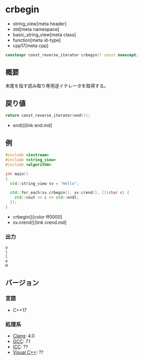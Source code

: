 # crbegin
* string_view[meta header]
* std[meta namespace]
* basic_string_view[meta class]
* function[meta id-type]
* cpp17[meta cpp]

```cpp
constexpr const_reverse_iterator crbegin() const noexcept;
```

## 概要
末尾を指す読み取り専用逆イテレータを取得する。


## 戻り値
```cpp
return const_reverse_iterator(end());
```
* end()[link end.md]


## 例
```cpp example
#include <iostream>
#include <string_view>
#include <algorithm>

int main()
{
  std::string_view sv = "Hello";

  std::for_each(sv.crbegin(), sv.crend(), [](char c) {
    std::cout << c << std::endl;
  });
}
```
* crbegin()[color ff0000]
* sv.crend()[link crend.md]

### 出力
```
o
l
l
e
H
```


## バージョン
### 言語
- C++17

### 処理系
- [Clang](/implementation.md#clang): 4.0
- [GCC](/implementation.md#gcc): 7.1
- [ICC](/implementation.md#icc): ??
- [Visual C++](/implementation.md#visual_cpp): ??
